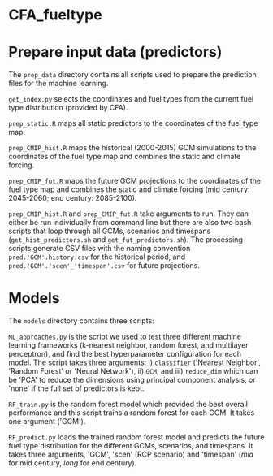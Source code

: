 # CFA_fueltype

# Prepare input data (predictors)
The ```prep_data``` directory contains all scripts used to prepare the prediction files for the machine learning.

```get_index.py``` selects the coordinates and fuel types from the current fuel type distribution (provided by CFA).

```prep_static.R``` maps all static predictors to the coordinates of the fuel type map.

```prep_CMIP_hist.R``` maps the historical (2000-2015) GCM simulations to the coordinates of the fuel type map and combines the static and climate forcing.

```prep_CMIP_fut.R``` maps the future GCM projections to the coordinates of the fuel type map and combines the static and climate forcing (mid century: 2045-2060; end century: 2085-2100).

```prep_CMIP_hist.R``` and ```prep_CMIP_fut.R``` take arguments to run. They can either be run individually from command line but there are also two bash scripts that loop through all GCMs, scenarios and timespans (```get_hist_predictors.sh``` and ```get_fut_predictors.sh```). The processing scripts generate CSV files with the naming convention ```pred.'GCM'.history.csv``` for the historical period, and ```pred.'GCM'.'scen'_'timespan'.csv```
for future projections.

# Models
The ```models``` directory contains three scripts: 

```ML_approaches.py``` is the script we used to test three different machine learning frameworks (k-nearest neighbor, random forest, and multilayer perceptron), and find the best hyperparameter configuration for each model. The script takes three arguments: i) ```classifier``` ('Nearest Neighbor', 'Random Forest' or 'Neural Network'), ii) ```GCM```, and iii) ```reduce_dim``` which can be 'PCA' to reduce the dimensions using principal component analysis, or 'none' if the full set of predictors is kept.

```RF_train.py``` is the random forest model which provided the best overall performance and this script trains a random forest for each GCM. It takes one argument ('GCM').

```RF_predict.py``` loads the trained random forest model and predicts the future fuel type distribution for the different GCMs, scenarios, and timespans. It takes three arguments, 'GCM', 'scen' (RCP scenario) and 'timespan' (*mid* for mid century, *long* for end century).
